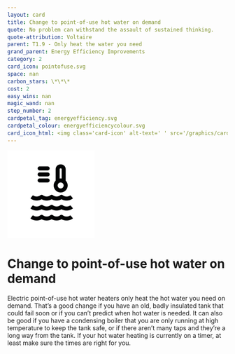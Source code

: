 ```yaml
---
layout: card
title: Change to point-of-use hot water on demand
quote: No problem can withstand the assault of sustained thinking.
quote-attribution: Voltaire
parent: T1.9 - Only heat the water you need
grand_parent: Energy Efficiency Improvements 
category: 2
card_icon: pointofuse.svg
space: nan
carbon_stars: \*\*\*
cost: 2
easy_wins: nan
magic_wand: nan
step_number: 2
cardpetal_tag: energyefficiency.svg
cardpetal_colour: energyefficiencycolour.svg
card_icon_html: <img class='card-icon' alt-text=' ' src='/graphics/card_icons/pointofuse.svg'>
---
```


<img class='card-icon' alt-text=' ' src='/graphics/card_icons/pointofuse.svg'>
<h1>Change to point-of-use hot water on demand</h1>

<p>Electric point-of-use hot water heaters only heat the hot water you need on demand. That’s a good change if you have an old, badly insulated tank that could fail soon or if you can’t predict when hot water is needed.  It can also be good if you have a condensing boiler that you are only running at high temperature to keep the tank safe, or if there aren’t many taps and they’re a long way from the tank.  If your hot water heating is currently on a timer, at least make sure the times are right for you.</p> 

